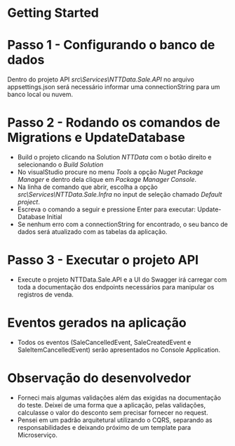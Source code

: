 # Getting Started

# **Passo 1** - Configurando o banco de dados
  Dentro do projeto API *src\Services\NTTData.Sale.API* no arquivo appsettings.json será necessário informar uma connectionString para um banco local ou nuvem.

# **Passo 2** - Rodando os comandos de Migrations e UpdateDatabase
  - Build o projeto clicando na Solution *NTTData* com o botão direito e selecionando o *Build Solution*
  - No visualStudio procure no menu *Tools* a opção *Nuget Package Manager* e dentro dela clique em *Package Manager Console*.
  - Na linha de comando que abrir, escolha a opção *src\Services\NTTData.Sale.Infra* no input de seleção chamado *Default project*.
  - Escreva o comando a seguir e pressione Enter para executar:
    Update-Database Initial
  - Se nenhum erro com a connectionString for encontrado, o seu banco de dados será atualizado com as tabelas da aplicação.

# **Passo 3** - Executar o projeto API

  - Execute o projeto NTTData.Sale.API e a UI do Swagger irá carregar com toda a documentação dos endpoints necessários para manipular os registros de venda.

# Eventos gerados na aplicação
  - Todos os eventos (SaleCancelledEvent, SaleCreatedEvent e SaleItemCancelledEvent) serão apresentados no Console Application.

# Observação do desenvolvedor

  - Forneci mais algumas validações além das exigidas na documentação do teste. Deixei de uma forma que a aplicação, pelas validações, calculasse o valor do desconto sem precisar fornecer no request.
  - Pensei em um padrão arquitetural utilizando o CQRS, separando as responsabilidades e deixando próximo de um template para Microserviço.

    
